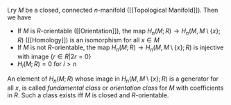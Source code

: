 
Lry $M$ be a closed, connected $n$-manifold ([[Topological Manifold]]). Then we have 

* If $M$ is $R$-orientable ([[Orientation]]), the map $H_n(M;R)\rightarrow H_n(M,M\setminus\{x\};R)$ ([[Homology]]) is an isomorphism for all $x\in M$
* If $M$ is not $R$-orientable, the map $H_n(M;R)\rightarrow H_n(M,M\setminus\{x\};R)$ is injective with image $\{r\in R|2r = 0\}$ 
* $H_i(M;R) = 0$ for $i>n$

An element of $H_n(M;R)$ whose image in $H_n(M,M\setminus\{x\};R)$ is a generator for all $x$, is called *fundamental class* or *orientation class* for $M$ with coefficients in $R$. Such a class exists iff $M$ is closed and $R$-orientable.